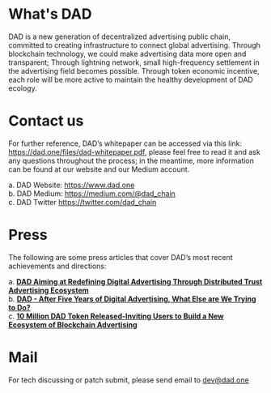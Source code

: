 # What's DAD
DAD is a new generation of decentralized advertising public chain, committed to creating infrastructure to connect global advertising. Through blockchain technology, we could make advertising data more open and transparent; Through lightning network, small high-frequency settlement in the advertising field becomes possible. Through token economic incentive, each role will be more active to maintain the healthy development of DAD ecology.

# Contact us
For further reference, DAD’s whitepaper can be accessed via this link: https://dad.one/files/dad-whitepaper.pdf, please feel free to read it and ask any questions throughout the process; in the meantime, more information can be found at our website and our Medium account.

a. DAD Website: https://www.dad.one <br/>
b. DAD Medium: https://medium.com/@dad_chain<br/>
c. DAD Twitter https://twitter.com/dad_chain<br/>

# Press
The following are some press articles that cover DAD’s most recent achievements and directions:

a. [**DAD Aiming at Redefining Digital Advertising Through Distributed Trust Advertising Ecosystem**](http://markets.financialcontent.com/bostonherald/news/read/36650075)<br/>
b. [**DAD - After Five Years of Digital Advertising, What Else are We Trying to Do?**](https://www.yahoo.com/news/dad-five-years-digital-advertising-181000625.html)<br/>
c. [**10 Million DAD Token Released-Inviting Users to Build a New Ecosystem of Blockchain Advertising**](https://www.reuters.com/brandfeatures/venture-capital/article?id=44751)<br/>

# Mail
For tech discussing or patch submit, please send email to dev@dad.one
